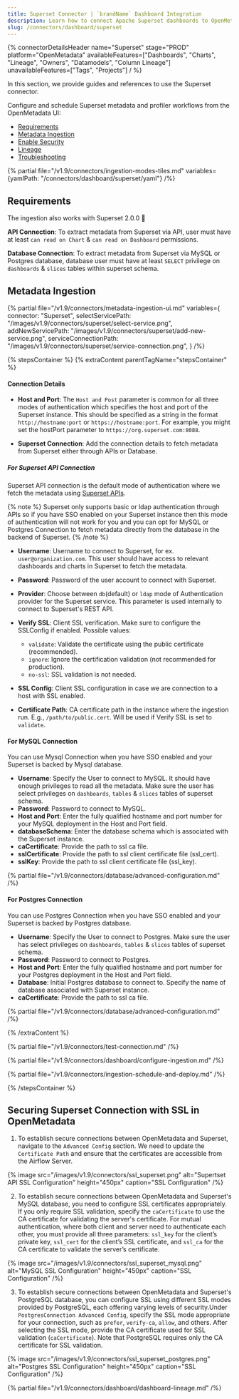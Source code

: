 ```yaml
---
title: Superset Connector | `brandName` Dashboard Integration
description: Learn how to connect Apache Superset dashboards to OpenMetadata with our comprehensive connector guide. Setup instructions, configuration, and metadata integration.
slug: /connectors/dashboard/superset
---
```


{% connectorDetailsHeader
  name="Superset"
  stage="PROD"
  platform="OpenMetadata"
  availableFeatures=["Dashboards", "Charts", "Lineage", "Owners", "Datamodels", "Column Lineage"]
  unavailableFeatures=["Tags", "Projects"]
/ %}

In this section, we provide guides and references to use the Superset connector.

Configure and schedule Superset metadata and profiler workflows from the OpenMetadata UI:

- [Requirements](#requirements)
- [Metadata Ingestion](#metadata-ingestion)
- [Enable Security](#securing-superset-connection-with-ssl-in-openmetadata)
- [Lineage](#lineage)
- [Troubleshooting](/connectors/dashboard/superset/troubleshooting)

{% partial file="/v1.9/connectors/ingestion-modes-tiles.md" variables={yamlPath: "/connectors/dashboard/superset/yaml"} /%}

## Requirements

The ingestion also works with Superset 2.0.0 🎉

**API Connection**: To extract metadata from Superset via API, user must have at least `can read on Chart` & `can read on Dashboard` permissions.

**Database Connection**: To extract metadata from Superset via MySQL or Postgres database, database user must have at least `SELECT` privilege on `dashboards` & `slices` tables within superset schema.

## Metadata Ingestion

{% partial 
  file="/v1.9/connectors/metadata-ingestion-ui.md" 
  variables={
    connector: "Superset", 
    selectServicePath: "/images/v1.9/connectors/superset/select-service.png",
    addNewServicePath: "/images/v1.9/connectors/superset/add-new-service.png",
    serviceConnectionPath: "/images/v1.9/connectors/superset/service-connection.png",
} 
/%}

{% stepsContainer %}
{% extraContent parentTagName="stepsContainer" %}

#### Connection Details

- **Host and Port**: The `Host and Post` parameter is common for all three modes of authentication which specifies the host and port of the Superset instance. This should be specified as a string in the format `http://hostname:port` or `https://hostname:port`. For example, you might set the hostPort parameter to `https://org.superset.com:8088`.

- **Superset Connection**: Add the connection details to fetch metadata from Superset either through APIs or Database.

##### For Superset API Connection

Superset API connection is the default mode of authentication where we fetch the metadata using [Superset APIs](https://superset.apache.org/docs/api/). 

{% note %}
Superset only supports basic or ldap authentication through APIs so if you have SSO enabled on your Superset instance then this mode of authentication will not work for you and you can opt for MySQL or Postgres Connection to fetch metadata directly from the database in the backend of Superset.
{% /note %}

- **Username**: Username to connect to Superset, for ex. `user@organization.com`. This user should have access to relevant dashboards and charts in Superset to fetch the metadata.
- **Password**: Password of the user account to connect with Superset.
- **Provider**: Choose between `db`(default) or `ldap` mode of Authentication provider for the Superset service. This parameter is used internally to connect to Superset's REST API.
- **Verify SSL**:
Client SSL verification. Make sure to configure the SSLConfig if enabled.
Possible values:
  * `validate`: Validate the certificate using the public certificate (recommended).
  * `ignore`: Ignore the certification validation (not recommended for production).
  * `no-ssl`: SSL validation is not needed.

- **SSL Config**: Client SSL configuration in case we are connection to a host with SSL enabled.

- **Certificate Path**: CA certificate path in the instance where the ingestion run. E.g., `/path/to/public.cert`. Will be used if Verify SSL is set to `validate`.

#### For MySQL Connection

You can use Mysql Connection when you have SSO enabled and your Superset is backed by Mysql database.

- **Username**: Specify the User to connect to MySQL. It should have enough privileges to read all the metadata. Make sure the user has select privileges on `dashboards`, `tables` & `slices` tables of superset schema.
- **Password**: Password to connect to MySQL.
- **Host and Port**: Enter the fully qualified hostname and port number for your MySQL deployment in the Host and Port field.
- **databaseSchema**: Enter the database schema which is associated with the Superset instance.
- **caCertificate**: Provide the path to ssl ca file.
- **sslCertificate**: Provide the path to ssl client certificate file (ssl_cert).
- **sslKey**: Provide the path to ssl client certificate file (ssl_key).

{% partial file="/v1.9/connectors/database/advanced-configuration.md" /%}

#### For Postgres Connection

You can use Postgres Connection when you have SSO enabled and your Superset is backed by Postgres database.

- **Username**: Specify the User to connect to Postgres. Make sure the user has select privileges on `dashboards`, `tables` & `slices` tables of superset schema.
- **Password**: Password to connect to Postgres.
- **Host and Port**: Enter the fully qualified hostname and port number for your Postgres deployment in the Host and Port field.
- **Database**: Initial Postgres database to connect to. Specify the name of database associated with Superset instance.
- **caCertificate**: Provide the path to ssl ca file.

{% partial file="/v1.9/connectors/database/advanced-configuration.md" /%}

{% /extraContent %}

{% partial file="/v1.9/connectors/test-connection.md" /%}

{% partial file="/v1.9/connectors/dashboard/configure-ingestion.md" /%}

{% partial file="/v1.9/connectors/ingestion-schedule-and-deploy.md" /%}

{% /stepsContainer %}

## Securing Superset Connection with SSL in OpenMetadata

1. To establish secure connections between OpenMetadata and Superset, navigate to the `Advanced Config` section. We need to update the `Certificate Path` and ensure that the certificates are accessible from the Airflow Server.

  {% image
  src="/images/v1.9/connectors/ssl_superset.png"
  alt="Supertset API SSL Configuration"
  height="450px"
  caption="SSL Configuration" /%}

2. To establish secure connections between OpenMetadata and Superset's MySQL database, you need to configure SSL certificates appropriately. If you only require SSL validation, specify the `caCertificate` to use the CA certificate for validating the server's certificate. For mutual authentication, where both client and server need to authenticate each other, you must provide all three parameters: `ssl_key` for the client’s private key, `ssl_cert` for the client’s SSL certificate, and `ssl_ca` for the CA certificate to validate the server’s certificate.

{% image
  src="/images/v1.9/connectors/ssl_superset_mysql.png"
  alt="MySQL SSL Configuration"
  height="450px"
  caption="SSL Configuration" /%}

3. To establish secure connections between OpenMetadata and Superset's PostgreSQL database, you can configure SSL using different SSL modes provided by PostgreSQL, each offering varying levels of security.Under `PostgresConnection Advanced Config`, specify the SSL mode appropriate for your connection, such as `prefer`, `verify-ca`, `allow`, and others. After selecting the SSL mode, provide the CA certificate used for SSL validation (`caCertificate`). Note that PostgreSQL requires only the CA certificate for SSL validation.

{% image
  src="/images/v1.9/connectors/ssl_superset_postgres.png"
  alt="Postgres SSL Configuration"
  height="450px"
  caption="SSL Configuration" /%}

{% partial file="/v1.9/connectors/dashboard/dashboard-lineage.md" /%}
